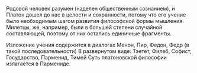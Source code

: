 Родовой человек разумен (наделен общественным сознанием), и Платон дошел до нас в целости и сохранности, потому что его учение было необходимым шагом развития философской формы мышления. Милетцы, же, например, были в большей степени случайной составляющей, поэтому от них остались единичные фрагменты.

Изложение учения содержится в диалогах Менон, Пир, Федон, Федр (в такой последовательности)
В развернутом виде: Тэетет, Филеб, Софист, Государство, Парменид, Тимей
Суть платоновской философии излагается в Пармениде.